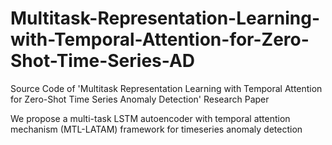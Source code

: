 # Multitask-Representation-Learning-with-Temporal-Attention-for-Zero-Shot-Time-Series-AD
Source Code of 'Multitask Representation Learning with Temporal Attention for Zero-Shot Time Series Anomaly Detection' Research Paper

We propose a multi-task LSTM autoencoder with temporal attention mechanism (MTL-LATAM) framework for timeseries anomaly detection
